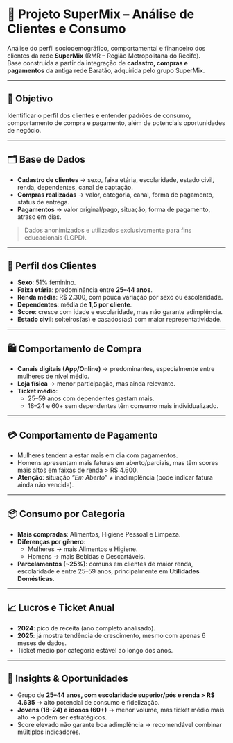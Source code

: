 # 🛒 Projeto SuperMix – Análise de Clientes e Consumo

Análise do perfil sociodemográfico, comportamental e financeiro dos clientes da rede **SuperMix** (RMR – Região Metropolitana do Recife).  
Base construída a partir da integração de **cadastro, compras e pagamentos** da antiga rede Baratão, adquirida pelo grupo SuperMix.  

---

## 🎯 Objetivo
Identificar o perfil dos clientes e entender padrões de consumo, comportamento de compra e pagamento, além de potenciais oportunidades de negócio.

---

## 🗂️ Base de Dados
- **Cadastro de clientes** → sexo, faixa etária, escolaridade, estado civil, renda, dependentes, canal de captação.  
- **Compras realizadas** → valor, categoria, canal, forma de pagamento, status de entrega.  
- **Pagamentos** → valor original/pago, situação, forma de pagamento, atraso em dias.  

> Dados anonimizados e utilizados exclusivamente para fins educacionais (LGPD).  

---

## 👥 Perfil dos Clientes
- **Sexo**: 51% feminino.  
- **Faixa etária**: predominância entre **25–44 anos**.  
- **Renda média**: R$ 2.300, com pouca variação por sexo ou escolaridade.  
- **Dependentes**: média de **1,5 por cliente**.  
- **Score**: cresce com idade e escolaridade, mas não garante adimplência.  
- **Estado civil**: solteiros(as) e casados(as) com maior representatividade.  

---

## 🛍️ Comportamento de Compra
- **Canais digitais (App/Online)** → predominantes, especialmente entre mulheres de nível médio.  
- **Loja física** → menor participação, mas ainda relevante.  
- **Ticket médio**:
  - 25–59 anos com dependentes gastam mais.  
  - 18–24 e 60+ sem dependentes têm consumo mais individualizado.  

---

## 💳 Comportamento de Pagamento
- Mulheres tendem a estar mais em dia com pagamentos.  
- Homens apresentam mais faturas em aberto/parciais, mas têm scores mais altos em faixas de renda > R$ 4.600.  
- **Atenção**: situação *“Em Aberto”* ≠ inadimplência (pode indicar fatura ainda não vencida).  

---

## 📦 Consumo por Categoria
- **Mais compradas**: Alimentos, Higiene Pessoal e Limpeza.  
- **Diferenças por gênero**:  
  - Mulheres → mais Alimentos e Higiene.  
  - Homens → mais Bebidas e Descartáveis.  
- **Parcelamentos (~25%)**: comuns em clientes de maior renda, escolaridade e entre 25–59 anos, principalmente em **Utilidades Domésticas**.  

---

## 📈 Lucros e Ticket Anual
- **2024**: pico de receita (ano completo analisado).  
- **2025**: já mostra tendência de crescimento, mesmo com apenas 6 meses de dados.  
- Ticket médio por categoria estável ao longo dos anos.  

---

## 🎯 Insights & Oportunidades
- Grupo de **25–44 anos, com escolaridade superior/pós e renda > R$ 4.635** → alto potencial de consumo e fidelização.  
- **Jovens (18–24) e idosos (60+)** → menor volume, mas ticket médio mais alto → podem ser estratégicos.  
- Score elevado não garante boa adimplência → recomendável combinar múltiplos indicadores.  
